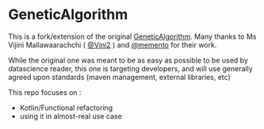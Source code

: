 # GeneticAlgorithm
This is a fork/extension of the original [GeneticAlgorithm](https://github.com/memento/GeneticAlgorithm).
Many thanks to Ms Vijini Mallawaarachchi ( [@Vini2](https://github.com/Vini2) ) and [@memento](https://github.com/memento) for their work.

While the original one was meant to be as easy as possible to be used by datascience reader, this one is targeting developers, and will use generally
agreed upon standards (maven management, external libraries, etc)

This repo focuses on :  
- Kotlin/Functional refactoring
- using it in almost-real use case
